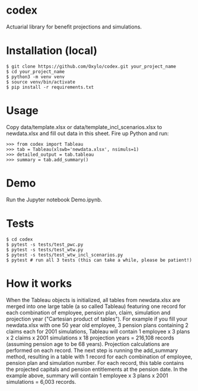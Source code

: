 # codex
Actuarial library for benefit projections and simulations.

Installation (local)
====================

    $ git clone https://github.com/Oxylo/codex.git your_project_name
    $ cd your_project_name
    $ python3 -m venv venv
    $ source venv/bin/activate
    $ pip install -r requirements.txt
    
    
Usage
=====

Copy data/template.xlsx or data/template_incl_scenarios.xlsx to newdata.xlsx and fill out data in this sheet. 
Fire up Python and run:

    >>> from codex import Tableau
    >>> tab = Tableau(xlswb='newdata.xlsx', nsimuls=1)
    >>> detailed_output = tab.tableau
    >>> summary = tab.add_summary()


Demo
====

Run the Jupyter notebook Demo.ipynb.

Tests
=====

    $ cd codex
    $ pytest -s tests/test_pwc.py
    $ pytest -s tests/test_wtw.py
    $ pytest -s tests/test_wtw_incl_scenarios.py
    $ pytest # run all 3 tests (this can take a while, please be patient!)



How it works
============ 
When the Tableau objects is initialized, all tables from newdata.xlsx are merged into one large table (a so called Tableau) featuring one record for each combination of employee, pension plan, claim, simulation and projection year ("Cartesian product of tables"). For example if you fill your newdata.xlsx with one 50 year old employee, 3 pension plans containing 2 claims each for 2001 simulations, Tableau will contain 1 employee x 3 plans x 2 claims x 2001 simulations x 18 projection years = 216,108 records (assuming pension age to be 68 years). Projection calculations are performed on each record.
The next step is running the add_summary method, resulting in a table with 1 record for each combination of employee, pension plan and simulation number. For each record, this table contains the projected capitals and pension entitlements at the pension date. In the example above, summary will contain 1 employee x 3 plans x  2001 simulations =  6,003 records.
   


  


    
